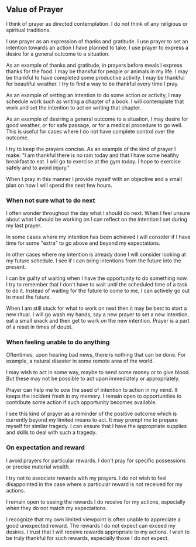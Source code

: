 ## Value of Prayer

I think of prayer as directed contemplation. I do not think of any religious or spiritual traditions.

I use prayer as an expression of thanks and gratitude. I use prayer to set an intention towards an action I have planned to take. I use prayer to express a desire for a general outcome to a situation.

As an example of thanks and gratitude, in prayers before meals I express thanks for the food. I may be thankful for people or animals in my life. I may be thankful to have completed some productive activity. I may be thankful for beautiful weather. I try to find a way to be thankful every time I pray.

As an example of setting an intention to do some action or activity, I may schedule work such as writing a chapter of a book. I will contemplate that work and set the intention to act on writing that chapter.

As an example of desiring a general outcome to a situation, I may desire for good weather, or for safe passage, or for a medical procedure to go well. This is useful for cases where I do not have complete control over the outcome.

I try to keep the prayers concise. As an example of the kind of prayer I make: "I am thankful there is no rain today and that I have some healthy breakfast to eat. I will go to exercise at the gym today. I hope to exercise safely and to avoid injury."

When I pray in this manner I provide myself with an objective and a small plan on how I will spend the next few hours.

### When not sure what to do next

I often wonder throughout the day what I should do next. When I feel unsure about what I should be working on I can reflect on the intention I set during my last prayer.

In some cases where my intention has been achieved I will consider if I have time for some "extra" to go above and beyond my expectations. 

In other cases where my intention is already done I will consider looking at my future schedule. I see if I can bring intentions from the future into the present.

I can be guilty of waiting when I have the opportunity to do something now. I try to remember that I don't have to wait until the scheduled time of a task to do it. Instead of waiting for the future to come to me, I can actively go out to meet the future.

When I am still stuck for what to work on next then it may be best to start a new ritual. I will go wash my hands, say a new prayer to set a new intention, eat a small snack and then get to work on the new intention. Prayer is a part of a reset in times of doubt.

### When feeling unable to do anything

Oftentimes, upon hearing bad news, there is nothing that can be done. For example, a natural disaster in some remote area of the world.

I may wish to act in some way, maybe to send some money or to give blood. But these may not be possible to act upon immediately or appropriately.

Prayer can help me to sow the seed of intention to action in my mind. It keeps the incident fresh in my memory. I remain open to opportunities to contribute some action if such opportunity becomes available.

I see this kind of prayer as a reminder of the positive outcome which is currently beyond my limited means to act. It may prompt me to prepare myself for similar tragedy. I can ensure that I have the appropriate supplies and skills to deal with such a tragedy.

### On expectation and reward

I avoid prayers for particular rewards. I don't pray for specific possessions or precise material wealth.

I try not to associate rewards with my prayers. I do not wish to feel disappointed in the case where a particular reward is not received for my actions.

I remain open to seeing the rewards I do receive for my actions, especially when they do not match my expectations.

I recognize that my own limited viewpoint is often unable to appreciate a good unexpected reward. The rewards I do not expect can exceed my desires. I trust that I will receive rewards appropriate to my actions. I wish to be truly thankful for such rewards, especially those I do not expect.
